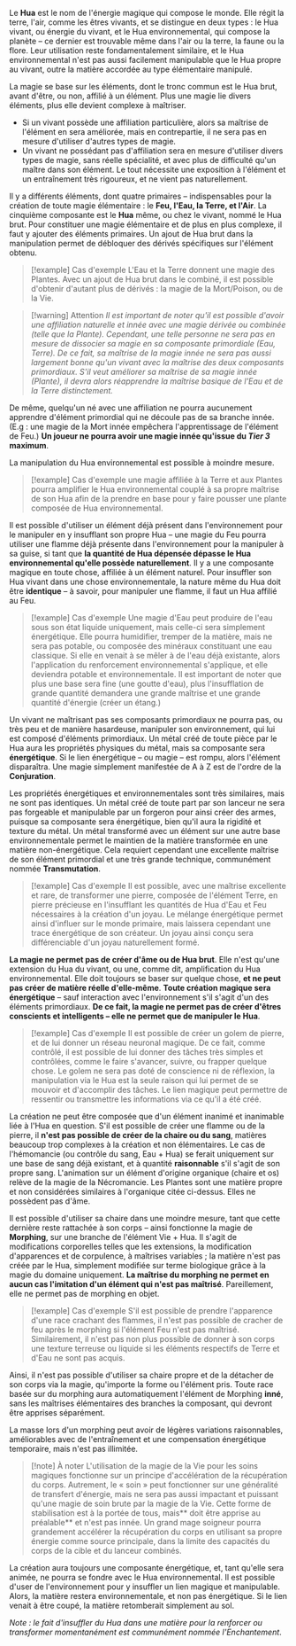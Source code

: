 Le **Hua** est le nom de l'énergie magique qui compose le monde. Elle régit la terre, l'air, comme les êtres vivants, et se distingue en deux types : le Hua vivant, ou énergie du vivant, et le Hua environnemental, qui compose la planète – ce dernier est trouvable même dans l'air ou la terre, la faune ou la flore. Leur utilisation reste fondamentalement similaire, et le Hua environnemental n'est pas aussi facilement manipulable que le Hua propre au vivant, outre la matière accordée au type élémentaire manipulé. 

La magie se base sur les éléments, dont le tronc commun est le Hua brut, avant d'être, ou non, affilié à un élément. Plus une magie lie divers éléments, plus elle devient complexe à maîtriser. 
- Si un vivant possède une affiliation particulière, alors sa maîtrise de l'élément en sera améliorée, mais en contrepartie, il ne sera pas en mesure d'utiliser d'autres types de magie. 
- Un vivant ne possédant pas d'affiliation sera en mesure d'utiliser divers types de magie, sans réelle spécialité, et avec plus de difficulté qu'un maître dans son élément. Le tout nécessite une exposition à l'élément et un entraînement très rigoureux, et ne vient pas naturellement.

Il y a différents éléments, dont quatre primaires – indispensables pour la création de toute magie élémentaire : le **Feu, l'Eau, la Terre, et l'Air**. La cinquième composante est le **Hua** même, ou chez le vivant, nommé le Hua brut. 
Pour constituer une magie élémentaire et de plus en plus complexe, il faut y ajouter des éléments primaires. Un ajout de Hua brut dans la manipulation permet de débloquer des dérivés spécifiques sur l'élément obtenu. 

>[!example] Cas d'exemple
> L'Eau et la Terre donnent une magie des Plantes. Avec un ajout de Hua brut dans le combiné, il est possible d'obtenir d'autant plus de dérivés : la magie de la Mort/Poison, ou de la Vie.

> [!warning] Attention
 > *Il est important de noter qu'il est possible d'avoir une affiliation naturelle et innée avec une magie dérivée ou combinée (telle que la Plante). Cependant, une telle personne ne sera pas en mesure de dissocier sa magie en sa composante primordiale (Eau, Terre). De ce fait, sa maîtrise de la magie innée ne sera pas aussi largement bonne qu'un vivant avec la maîtrise des deux composants primordiaux. S'il veut améliorer sa maîtrise de sa magie innée (Plante), il devra alors réapprendre la maîtrise basique de l'Eau et de la Terre distinctement.*

De même, quelqu'un né avec une affiliation ne pourra aucunement apprendre d'élément primordial qui ne découle pas de sa branche innée. (E.g : une magie de la Mort innée empêchera l'apprentissage de l'élément de Feu.)
**Un joueur ne pourra avoir une magie innée qu'issue du *Tier 3* maximum**.


La manipulation du Hua environnemental est possible à moindre mesure.

>[!example] Cas d'exemple
> une magie affiliée à la Terre et aux Plantes pourra amplifier le Hua environnemental couplé à sa propre maîtrise de son Hua afin de la prendre en base pour y faire pousser une plante composée de Hua environnemental.

Il est possible d'utiliser un élément déjà présent dans l'environnement pour le manipuler en y insufflant son propre Hua – une magie du Feu pourra utiliser une flamme déjà présente dans l'environnement pour la manipuler à sa guise, si tant que **la quantité de Hua dépensée dépasse le Hua environnemental qu'elle possède naturellement**. Il y a une composante magique en toute chose, affiliée à un élément naturel. Pour insuffler son Hua vivant dans une chose environnementale, la nature même du Hua doit être **identique** – à savoir, pour manipuler une flamme, il faut un Hua affilié au Feu. 

> [!example] Cas d'exemple
> Une magie d'Eau peut produire de l'eau sous son état liquide uniquement, mais celle-ci sera simplement énergétique. Elle pourra humidifier, tremper de la matière, mais ne sera pas potable, ou composée des minéraux constituant une eau classique. Si elle en venait à se mêler à de l'eau déjà existante, alors l'application du renforcement environnemental s'applique, et elle deviendra potable et environnementale. Il est important de noter que plus une base sera fine (une goutte d'eau), plus l'insufflation de grande quantité demandera une grande maîtrise et une grande quantité d'énergie (créer un étang.)

Un vivant ne maîtrisant pas ses composants primordiaux ne pourra pas, ou très peu et de manière hasardeuse, manipuler son environnement, qui lui est composé d'éléments primordiaux. 
Un métal créé de toute pièce par le Hua aura les propriétés physiques du métal, mais sa composante sera **énergétique**. Si le lien énergétique – ou magie – est rompu, alors l'élément disparaîtra. 
Une magie simplement manifestée de A à Z est  de l'ordre de la **Conjuration**. 

Les propriétés énergétiques et environnementales sont très similaires, mais ne sont pas identiques. Un métal créé de toute part par son lanceur ne sera pas forgeable et manipulable par un forgeron pour ainsi créer des armes, puisque sa composante sera énergétique, bien qu'il aura la rigidité et texture du métal. Un métal transformé avec un élément sur une autre base environnementale permet le maintien de la matière transformée en une matière non-énergétique. Cela requiert cependant une excellente maîtrise de son élément primordial et une très grande technique, communément nommée **Transmutation**.

> [!example] Cas d'exemple
> Il est possible, avec une maîtrise excellente et rare, de transformer une pierre, composée de l'élément Terre, en pierre précieuse en l'insufflant les quantités de Hua d'Eau et Feu nécessaires à la création d'un joyau. Le mélange énergétique permet ainsi d'influer sur le monde primaire, mais laissera cependant une trace énergétique de son créateur. Un joyau ainsi conçu sera différenciable d'un joyau naturellement formé.

**La magie ne permet pas de créer d'âme ou de Hua brut**. Elle n'est qu'une extension du Hua du vivant, ou une, comme dit, amplification du Hua environnemental. Elle doit toujours se baser sur quelque chose, **et ne peut pas créer de matière réelle d'elle-même**. **Toute création magique sera énergétique** – sauf interaction avec l'environnement s'il s'agit d'un des éléments primordiaux. 
**De ce fait, la magie ne permet pas de créer d'êtres conscients et intelligents – elle ne permet que de manipuler le Hua**. 

>[!example] Cas d'exemple
> Il est possible de créer un golem de pierre, et de lui donner un réseau neuronal magique. De ce fait, comme contrôlé, il est possible de lui donner des tâches très simples et contrôlées, comme le faire s'avancer, suivre, ou frapper quelque chose. Le golem ne sera pas doté de conscience ni de réflexion, la manipulation via le Hua est la seule raison qui lui permet de se mouvoir et d'accomplir des tâches. Le lien magique peut permettre de ressentir ou transmettre les informations via ce qu'il a été créé.

La création ne peut être composée que d'un élément inanimé et inanimable liée à l'Hua en question. S'il est possible de créer une flamme ou de la pierre, il **n'est pas possible de créer de la chaire ou du sang**, matières beaucoup trop complexes à la création et non élémentaires. Le cas de l'hémomancie (ou contrôle du sang, Eau + Hua) se ferait uniquement sur une base de sang déjà existant, et à quantité **raisonnable** s'il s'agit de son propre sang. 
L'animation sur un élément d'origine organique (chaire et os) relève de la magie de la Nécromancie. Les Plantes sont une matière propre et non considérées similaires à l'organique citée ci-dessus. Elles ne possèdent pas d'âme.

Il est possible d'utiliser sa chaire dans une moindre mesure, tant que cette dernière reste rattachée à son corps – ainsi fonctionne la magie de **Morphing**, sur une branche de l'élément Vie + Hua. Il s'agit de modifications corporelles telles que les extensions, la modification d'apparences et de corpulence, à maîtrises variables ; la matière n'est pas créée par le Hua, simplement modifiée sur terme biologique grâce à la magie du domaine uniquement. **La maîtrise du morphing ne permet en aucun cas l'imitation d'un élément qui n'est pas maîtrisé**. Pareillement, elle ne permet pas de morphing en objet. 

> [!example] Cas d'exemple
> S'il est possible de prendre l'apparence d'une race crachant des flammes, il n'est pas possible de cracher de feu après le morphing si l'élément Feu n'est pas maîtrisé. Similairement, il n'est pas non plus possible de donner à son corps une texture terreuse ou liquide si les éléments respectifs de Terre et d'Eau ne sont pas acquis.

Ainsi, il n'est pas possible d'utiliser sa chaire propre et de la détacher de son corps via la magie, qu'importe la forme ou l'élément pris. Toute race basée sur du morphing aura automatiquement l'élément de Morphing **inné**, sans les maîtrises élémentaires des branches la composant, qui devront être apprises séparément.

La masse lors d'un morphing peut avoir de légères variations raisonnables, améliorables avec de l'entraînement et une compensation énergétique temporaire, mais n'est pas illimitée.

> [!note] À noter
> L'utilisation de la magie de la Vie pour les soins magiques fonctionne sur un principe d'accélération de la récupération du corps. Autrement, le « soin » peut fonctionner sur une généralité de transfert d'énergie, mais ne sera pas aussi impactant et puissant qu'une magie de soin brute par la magie de la Vie. Cette forme de stabilisation est à la portée de tous, mais** doit être apprise au préalable** et n'est pas innée.
> Un grand mage soigneur pourra grandement accélérer la récupération du corps en utilisant sa propre énergie comme source principale, dans la limite des capacités du corps de la cible et du lanceur combinés. 

La création aura toujours une composante énergétique, et, tant qu'elle sera animée, ne pourra se fondre avec le Hua environnemental. 
Il est possible d'user de l'environnement pour y insuffler un lien magique et manipulable. Alors, la matière restera environnementale, et non pas énergétique. Si le lien venait à être coupé, la matière retomberait simplement au sol. 

*Note : le fait d'insuffler du Hua dans une matière pour la renforcer ou transformer momentanément est communément nommée l'Enchantement*.

